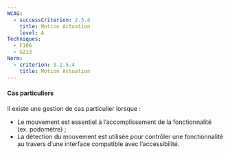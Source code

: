 ```yaml
---
WCAG:
  - successCriterion: 2.5.4
    title: Motion Actuation
    level: A
Techniques:
  - F106
  - G213
Norm:
  - criterion: 9.2.5.4
    title: Motion Actuation
---
```


#### Cas particuliers

Il existe une gestion de cas particulier lorsque :

- Le mouvement est essentiel à l’accomplissement de la fonctionnalité (ex. podomètre) ;
- La détection du mouvement est utilisée pour contrôler une fonctionnalité au travers d’une interface compatible avec l’accessibilité.

